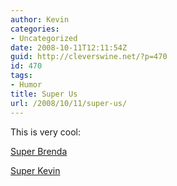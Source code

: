 ```yaml
---
author: Kevin
categories:
- Uncategorized
date: 2008-10-11T12:11:54Z
guid: http://cleverswine.net/?p=470
id: 470
tags:
- Humor
title: Super Us
url: /2008/10/11/super-us/
---
```


This is very cool:
  
[Super Brenda](http://www.makemesuper.com/r.php?i=2_0ada1-130829-f-Brenda)
  
[Super Kevin](http://www.makemesuper.com/r.php?i=6_551ad-105906-m-Kevin)